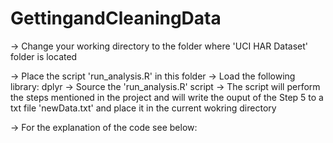 # GettingandCleaningData

-> Change your working directory to the folder where 'UCI HAR Dataset' folder is located

-> Place the script 'run_analysis.R' in this folder
-> Load the following library: dplyr
-> Source the 'run_analysis.R' script
-> The script will perform the steps mentioned in the project and will write the ouput of the Step 5 to a txt file 'newData.txt'    and place it in the current wokring directory

-> For the explanation of the code see below:
